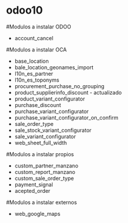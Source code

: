 # odoo10

#Modulos a instalar ODOO
<ul>
<li>account_cancel</li>
</ul>


#Modulos a instalar OCA
<ul>
<li>base_location</li>
<li>bale_location_geonames_import</li>
<li>l10n_es_partner</li>
<li>l10n_es_toponyms</li>
<li>procurement_purchase_no_grouping</li>
<li>product_supplierinfo_discount - actualizado</li>
<li>product_variant_configurator</li>
<li>purchase_discount</li>
<li>purchase_variant_configurator</li>
<li>purchase_variant_configurator_on_confirm</li>
<li>sale_order_type</li>
<li>sale_stock_variant_configurator</li>
<li>sale_variant_configurator</li>
<li>web_sheet_full_width</li>
</ul>

#Modulos a instalar propios
<ul>
<li>custom_partner_manzano</li>
<li>custom_report_manzano</li>
<li>custom_sale_order_type</li>
<li>payment_signal</li>
<li>acepted_order</li>
</ul>

#Modulos a instalar externos
<ul>
<li>web_google_maps</li>
</ul>